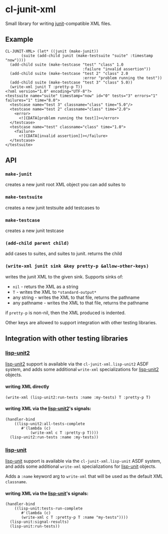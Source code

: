 # cl-junit-xml

Small library for writing [junit][]-compatible XML files.

[junit]: http://www.junit.org

## Example

    CL-JUNIT-XML> (let* ((junit (make-junit))
           (suite (add-child junit (make-testsuite "suite" :timestamp "now"))))
      (add-child suite (make-testcase "test" "class" 1.0
                                      :failure "invalid assertion"))
      (add-child suite (make-testcase "test 2" "class" 2.0
                                      :error "problem running the test"))
      (add-child suite (make-testcase "test 3" "class" 5.0))
      (write-xml junit T :pretty-p T))
    <?xml version="1.0" encoding="UTF-8"?>
    <testsuite name="suite" timestamp="now" id="0" tests="3" errors="1" failures="1" time="8.0">
      <testcase name="test 3" classname="class" time="5.0"/>
      <testcase name="test 2" classname="class" time="2.0">
        <error>
          <![CDATA[problem running the test]]></error>
      </testcase>
      <testcase name="test" classname="class" time="1.0">
        <failure>
          <![CDATA[invalid assertion]]></failure>
      </testcase>
    </testsuite>



## API

### `make-junit`

creates a new junit root XML object you can add suites to

### `make-testsuite`

creates a new junit testsuite add testcases to

### `make-testcase`

creates a new junit testcase

### `(add-child parent child)`

add cases to suites, and suites to junit. returns the child

### `(write-xml junit sink &key pretty-p &allow-other-keys)`

writes the junit XML to the given sink. Supports sinks of:

* `nil` - returs the XML as a string
* `T` - writes the XML to `*standard-output*`
* any string - writes the XML to that file, returns the pathname
* any pathname - writes the XML to that file, returns the pathname

if `pretty-p` is non-nil, then the XML produced is indented.

Other keys are allowed to support integration with other testing
libraries.

## Integration with other testing libraries

### [lisp-unit2][]

[lisp-unit2][] support is available via the `cl-junit-xml.lisp-unit2`
ASDF system, and adds some additional `write-xml` specializations for
[lisp-unit2][] objects.

#### writing XML directly

    (write-xml (lisp-unit2:run-tests :name :my-tests) T :pretty-p T)

#### writing XML via the [lisp-unit2][]'s signals:

    (handler-bind
        ((lisp-unit2:all-tests-complete
           #'(lambda (c)
               (write-xml c T :pretty-p T))))
      (lisp-unit2:run-tests :name :my-tests))

[lisp-unit2]: https://github.com/AccelerationNet/lisp-unit2

### [lisp-unit][]

[lisp-unit][] support is available via the `cl-junit-xml.lisp-unit`
ASDF system, and adds some additional `write-xml` specializations for
[lisp-unit][] objects.

Adds a `:name` keyword arg to `write-xml` that will be used as the
default XML `classname`.

#### writing XML via the [lisp-unit][]'s signals:

    (handler-bind
        ((lisp-unit:tests-run-complete
           #'(lambda (c)
           (write-xml c T :pretty-p T :name "my-tests"))))
      (lisp-unit:signal-results)
      (lisp-unit:run-tests))

[lisp-unit]: http://www.cliki.net/lisp-unit
